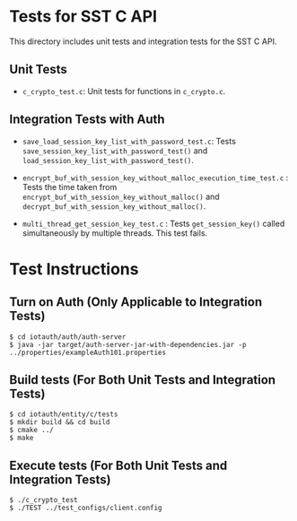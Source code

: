 # Tests for SST C API
This directory includes unit tests and integration tests for the SST C API.

## Unit Tests

- `c_crypto_test.c`: Unit tests for functions in `c_crypto.c`.

## Integration Tests with Auth

- `save_load_session_key_list_with_password_test.c`: Tests `save_session_key_list_with_password_test()` and `load_session_key_list_with_password_test()`.

- `encrypt_buf_with_session_key_without_malloc_execution_time_test.c` : Tests the time taken from `encrypt_buf_with_session_key_without_malloc()` and `decrypt_buf_with_session_key_without_malloc()`.

- `multi_thread_get_session_key_test.c` : Tests `get_session_key()` called simultaneously by multiple threads. This test fails.

# Test Instructions

## Turn on Auth (Only Applicable to Integration Tests)
```
$ cd iotauth/auth/auth-server
$ java -jar target/auth-server-jar-with-dependencies.jar -p ../properties/exampleAuth101.properties
```

## Build tests (For Both Unit Tests and Integration Tests)
```
$ cd iotauth/entity/c/tests
$ mkdir build && cd build
$ cmake ../
$ make
```

## Execute tests (For Both Unit Tests and Integration Tests)
```
$ ./c_crypto_test
$ ./TEST ../test_configs/client.config
```
